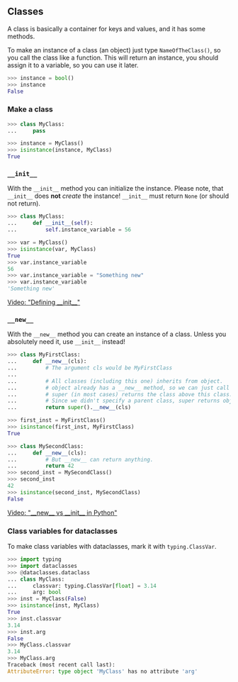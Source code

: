 ## Classes

A class is basically a container for keys and values, and it has some methods.

To make an instance of a class (an object) just type `NameOfTheClass()`, so you call the class like a function. This will return an instance, you should assign it to a variable, so you can use it later.

```py
>>> instance = bool()
>>> instance
False
```

### Make a class

```py
>>> class MyClass:
...     pass

>>> instance = MyClass()
>>> isinstance(instance, MyClass)
True
```

### `__init__`

With the `__init__` method you can initialize the instance.
Please note, that `__init__` does **not** _create_ the instance!
`__init__` must return `None` (or should not return).

```py
>>> class MyClass:
...     def __init__(self):
...         self.instance_variable = 56

>>> var = MyClass()
>>> isinstance(var, MyClass)
True
>>> var.instance_variable
56
>>> var.instance_variable = "Something new"
>>> var.instance_variable
'Something new'
```

[Video: "Defining \_\_init\_\_"](https://youtu.be/AjYOMk-4NIU)

### `__new__`

With the `__new__` method you can create an instance of a class.
Unless you absolutely need it, use `__init__` instead!

```py
>>> class MyFirstClass:
...     def __new__(cls):
...         # The argument cls would be MyFirstClass
...
...         # All classes (including this one) inherits from object.
...         # object already has a __new__ method, so we can just call it with super.
...         # super (in most cases) returns the class above this class.
...         # Since we didn't specify a parent class, super returns object.
...         return super().__new__(cls)

>>> first_inst = MyFirstClass()
>>> isinstance(first_inst, MyFirstClass)
True

>>> class MySecondClass:
...     def __new__(cls):
...         # But __new__ can return anything.
...         return 42
>>> second_inst = MySecondClass()
>>> second_inst
42
>>> isinstance(second_inst, MySecondClass)
False
```

[Video: "\_\_new\_\_ vs \_\_init\_\_ in Python"](https://youtu.be/-zsV0_QrfTw)

### Class variables for dataclasses

To make class variables with dataclasses, mark it with `typing.ClassVar`.

```py
>>> import typing
>>> import dataclasses
>>> @dataclasses.dataclass
... class MyClass:
...     classvar: typing.ClassVar[float] = 3.14
...     arg: bool
>>> inst = MyClass(False)
>>> isinstance(inst, MyClass)
True
>>> inst.classvar
3.14
>>> inst.arg
False
>>> MyClass.classvar
3.14
>>> MyClass.arg
Traceback (most recent call last):
AttributeError: type object 'MyClass' has no attribute 'arg'
```
